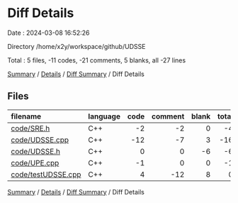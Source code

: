 # Diff Details

Date : 2024-03-08 16:52:26

Directory /home/x2y/workspace/github/UDSSE

Total : 5 files,  -11 codes, -21 comments, 5 blanks, all -27 lines

[Summary](results.md) / [Details](details.md) / [Diff Summary](diff.md) / Diff Details

## Files
| filename | language | code | comment | blank | total |
| :--- | :--- | ---: | ---: | ---: | ---: |
| [code/SRE.h](/code/SRE.h) | C++ | -2 | -2 | 0 | -4 |
| [code/UDSSE.cpp](/code/UDSSE.cpp) | C++ | -12 | -7 | 3 | -16 |
| [code/UDSSE.h](/code/UDSSE.h) | C++ | 0 | 0 | -6 | -6 |
| [code/UPE.cpp](/code/UPE.cpp) | C++ | -1 | 0 | 0 | -1 |
| [code/testUDSSE.cpp](/code/testUDSSE.cpp) | C++ | 4 | -12 | 8 | 0 |

[Summary](results.md) / [Details](details.md) / [Diff Summary](diff.md) / Diff Details